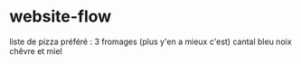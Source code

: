 # website-flow

liste de pizza préféré :
3 fromages (plus y'en a mieux c'est)
cantal bleu noix
chêvre et miel